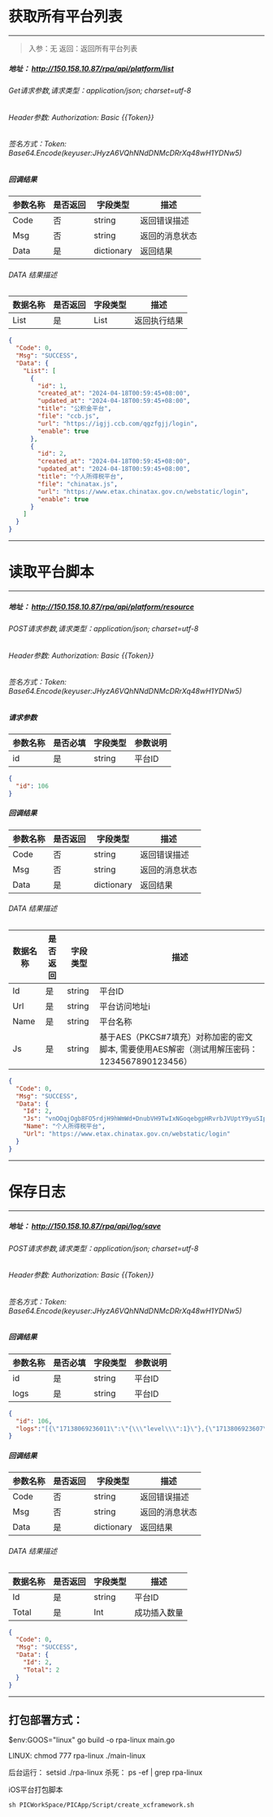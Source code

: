 

#  获取所有平台列表

-------------------
> 入参：无
返回：返回所有平台列表

##### 地址： http://150.158.10.87/rpa/api/platform/list
###### Get请求参数,请求类型：application/json; charset=utf-8
###### Header参数: Authorization: Basic {{Token}}
###### 签名方式：Token: Base64.Encode(keyuser:JHyzA6VQhNNdDNMcDRrXq48wH1YDNw5)
##### 回调结果

| 参数名称    | 是否返回 | 字段类型   | 描述      |
|---------|------| ---------- |---------|
| Code   | 否    | string     | 返回错误描述  |
| Msg | 否    | string     | 返回的消息状态 |
| Data    | 是    | dictionary | 返回结果    |

###### DATA 结果描述
| 数据名称        | 是否返回 | 字段类型 | 描述     |
|-------------|----|------|--------|
| List | 是   | List | 返回执行结果 |

````json
{
  "Code": 0,
  "Msg": "SUCCESS",
  "Data": {
    "List": [
      {
        "id": 1,
        "created_at": "2024-04-18T00:59:45+08:00",
        "updated_at": "2024-04-18T00:59:45+08:00",
        "title": "公积金平台",
        "file": "ccb.js",
        "url": "https://igjj.ccb.com/qgzfgjj/login",
        "enable": true
      },
      {
        "id": 2,
        "created_at": "2024-04-18T00:59:45+08:00",
        "updated_at": "2024-04-18T00:59:45+08:00",
        "title": "个人所得税平台",
        "file": "chinatax.js",
        "url": "https://www.etax.chinatax.gov.cn/webstatic/login",
        "enable": true
      }
    ]
  }
}
````
---

# 读取平台脚本

-------------------

##### 地址： http://150.158.10.87/rpa/api/platform/resource
###### POST请求参数,请求类型：application/json; charset=utf-8
###### Header参数: Authorization: Basic {{Token}}
###### 签名方式：Token: Base64.Encode(keyuser:JHyzA6VQhNNdDNMcDRrXq48wH1YDNw5)
##### 请求参数

| 参数名称 | 是否必填 | 字段类型   | 参数说明 |
|------|------|--------|------|
| id   | 是    | string | 平台ID |

```` json
{
  "id": 106
}
````
##### 回调结果

| 参数名称    | 是否返回 | 字段类型   | 描述      |
|---------|------| ---------- |---------|
| Code   | 否    | string     | 返回错误描述  |
| Msg | 否    | string     | 返回的消息状态 |
| Data    | 是    | dictionary | 返回结果    |

###### DATA 结果描述
| 数据名称        | 是否返回 | 字段类型    | 描述                                            |
|-------------|----|---------|-----------------------------------------------|
| Id | 是   | string  | 平台ID                                          |
| Url | 是   | string  | 平台访问地址i                                       |
| Name | 是   | string  | 平台名称                                          |
| Js | 是   | string  | 基于AES（PKCS#7填充）对称加密的密文脚本, 需要使用AES解密（测试用解压密码：1234567890123456） |

````json
{
  "Code": 0,
  "Msg": "SUCCESS",
  "Data": {
    "Id": 2,
    "Js": "vnOOqjOgb8FO5rdjH9hWmWd+DnubVH9TwIxNGoqebgpHRvrbJVUptY9yuSIpXakE5cE=",
    "Name": "个人所得税平台",
    "Url": "https://www.etax.chinatax.gov.cn/webstatic/login"
  }
}
````
---

# 保存日志

-------------------

##### 地址： http://150.158.10.87/rpa/api/log/save
###### POST请求参数,请求类型：application/json; charset=utf-8
###### Header参数: Authorization: Basic {{Token}}
###### 签名方式：Token: Base64.Encode(keyuser:JHyzA6VQhNNdDNMcDRrXq48wH1YDNw5)
##### 回调结果

| 参数名称 | 是否必填 | 字段类型   | 参数说明 |
|------|------|--------|------|
| id   | 是    | string | 平台ID |
| logs | 是    | string  | 平台ID |


```` json
{
  "id": 106,
  "logs":"[{\"17138069236011\":\"{\\\"level\\\":1}\"},{\"1713806923607\":\"{\\\"level\\\":2}\"}]"
}
````
##### 回调结果

| 参数名称    | 是否返回 | 字段类型   | 描述      |
|---------|------| ---------- |---------|
| Code   | 否    | string     | 返回错误描述  |
| Msg | 否    | string     | 返回的消息状态 |
| Data    | 是    | dictionary | 返回结果    |

###### DATA 结果描述
| 数据名称  | 是否返回 | 字段类型   | 描述                                                            |
|-------|----|--------|---------------------------------------------------------------|
| Id    | 是   | string | 平台ID                                                          |
| Total | 是   | Int    | 成功插入数量                                                        |

````json
{
  "Code": 0,
  "Msg": "SUCCESS",
  "Data": {
    "Id": 2,
    "Total": 2
  }
}
````
---





## 打包部署方式：
$env:GOOS="linux"
go build -o rpa-linux main.go

LINUX:
chmod 777 rpa-linux
./main-linux

后台运行：
setsid ./rpa-linux
杀死：
ps -ef | grep rpa-linux



iOS平台打包脚本

`sh PICWorkSpace/PICApp/Script/create_xcframework.sh`

